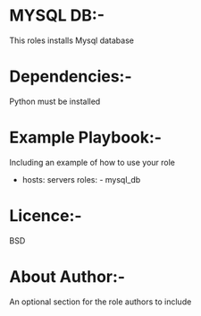 # MYSQL DB:-
This roles installs Mysql database

# Dependencies:-
Python must be installed

# Example Playbook:-
Including an example of how to use your role 
- hosts: servers
    roles:
       - mysql_db

# Licence:-
BSD

# About Author:-
An optional section for the role authors to include
